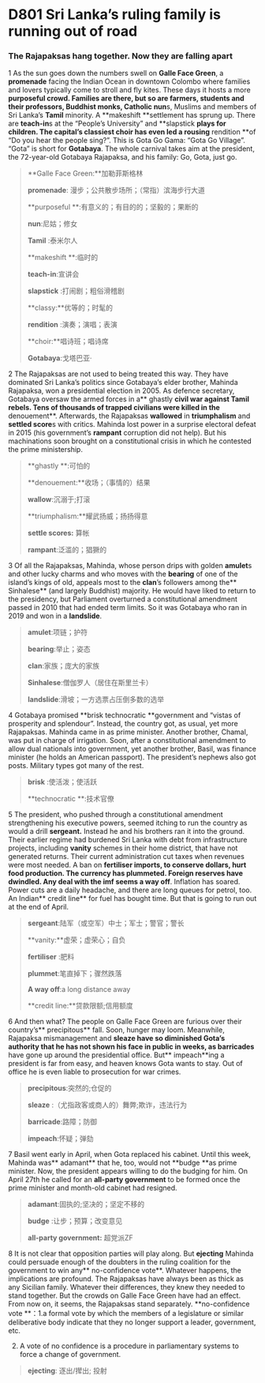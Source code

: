 # D801 Sri Lanka’s ruling family is running out of road
### **The Rajapaksas hang together. Now they are falling apart**
1 As the sun goes down the numbers swell on **Galle Face Green**, a **promenade** facing the Indian Ocean in downtown Colombo where families and lovers typically come to stroll and fly kites. These days it hosts a more **purposeful **crowd. Families are there, but so are farmers, students and their professors, Buddhist monks, Catholic** nun**s, Muslims and members of Sri Lanka’s **Tamil** minority. A **makeshift **settlement has sprung up. There are **teach-in**s at the “People’s University” and **slapstick **plays for children. The capital’s **classiest choir** has even led a rousing** rendition **of “Do you hear the people sing?”. This is Gota Go Gama: “Gota Go Village”. “Gota” is short for **Gotabaya**. The whole carnival takes aim at the president, the 72-year-old Gotabaya Rajapaksa, and his family: Go, Gota, just go.

> **Galle Face Green:**加勒菲斯格林
 > 
> **promenade**: 漫步；公共散步场所；（常指）滨海步行大道
 > 
> **purposeful **:有意义的；有目的的；坚毅的；果断的
 > 
> **nun**:尼姑；修女
 > 
> **Tamil** :泰米尔人
 > 
> **makeshift **:临时的
 > 
> **teach-in**:宣讲会
 > 
> **slapstick** :打闹剧；粗俗滑稽剧
 > 
> **classy:**优等的；时髦的
 > 
> **rendition** :演奏；演唱；表演
 > 
> **choir:**唱诗班；唱诗席
 > 
> **Gotabaya**:戈塔巴亚·
 > 

2 The Rajapaksas are not used to being treated this way. They have dominated Sri Lanka’s politics since Gotabaya’s elder brother, Mahinda Rajapaksa, won a presidential election in 2005. As defence secretary, Gotabaya oversaw the armed forces in a** ghastly **civil war against Tamil rebels. Tens of thousands of trapped civilians were killed in the** denouement**. Afterwards, the Rajapaksas **wallowed** in **triumphalism** and **settled score**s with critics. Mahinda lost power in a surprise electoral defeat in 2015 (his government’s **rampant** corruption did not help). But his machinations soon brought on a constitutional crisis in which he contested the prime ministership.

> **ghastly **:可怕的
 > 
> **denouement:**收场；（事情的）结果
 > 
> **wallow**:沉溺于;打滚
 > 
> **triumphalism:**耀武扬威；扬扬得意
 > 
> **settle scores:** 算帐
 > 
> **rampant**:泛滥的；猖獗的
 > 

3 Of all the Rajapaksas, Mahinda, whose person drips with golden **amulet**s and other lucky charms and who moves with the **bearing** of one of the island’s kings of old, appeals most to the **clan**’s followers among the** Sinhalese** (and largely Buddhist) majority. He would have liked to return to the presidency, but Parliament overturned a constitutional amendment passed in 2010 that had ended term limits. So it was Gotabaya who ran in 2019 and won in a **landslide**.

> **amulet**:项链；护符
 > 
> **bearing**:举止；姿态
 > 
> **clan**:家族；庞大的家族
 > 
> **Sinhalese**:僧伽罗人（居住在斯里兰卡）
 > 
> **landslide**:滑坡；一方选票占压倒多数的选举
 > 

4 Gotabaya promised **brisk technocratic **government and “vistas of prosperity and splendour”. Instead, the country got, as usual, yet more Rajapaksas. Mahinda came in as prime minister. Another brother, Chamal, was put in charge of irrigation. Soon, after a constitutional amendment to allow dual nationals into government, yet another brother, Basil, was finance minister (he holds an American passport). The president’s nephews also got posts. Military types got many of the rest.

> **brisk** :使活泼；使活跃
 > 
> **technocratic **:技术官僚
 > 

5 The president, who pushed through a constitutional amendment strengthening his executive powers, seemed itching to run the country as would a drill **sergeant.** Instead he and his brothers ran it into the ground. Their earlier regime had burdened Sri Lanka with debt from infrastructure projects, including **vanity** schemes in their home district, that have not generated returns. Their current administration cut taxes when revenues were most needed. A ban on **fertiliser **imports, to conserve dollars, hurt food production. The currency has **plummeted**. Foreign reserves have dwindled. Any deal with the imf seems** a way off**. Inflation has soared. Power cuts are a daily headache, and there are long queues for petrol, too. An Indian** credit line** for fuel has bought time. But that is going to run out at the end of April.

> **sergeant**:陆军（或空军）中士；军士；警官；警长
 > 
> **vanity:**虚荣；虚荣心；自负
 > 
> **fertiliser** :肥料
 > 
> **plummet**:笔直掉下；骤然跌落
 > 
> **A way off**:a long distance away
 > 
> **credit line:**贷款限额;信用额度
 > 

6 And then what? The people on Galle Face Green are furious over their country’s** precipitous** fall. Soon, hunger may loom. Meanwhile, Rajapaksa mismanagement and **sleaze **have so diminished Gota’s authority that he has not shown his face in public in weeks, as** barricades** have gone up around the presidential office. But** impeach**ing a president is far from easy, and heaven knows Gota wants to stay. Out of office he is even liable to prosecution for war crimes.

> **precipitous**:突然的;仓促的
 > 
> **sleaze** :（尤指政客或商人的）舞弊;欺诈，违法行为
 > 
> **barricade**:路障；防御
 > 
> **impeach**:怀疑；弹劾
 > 

7 Basil went early in April, when Gota replaced his cabinet. Until this week, Mahinda was** adamant** that he, too, would not **budge **as prime minister. Now, the president appears willing to do the budging for him. On April 27th he called for an **all-party government** to be formed once the prime minister and month-old cabinet had resigned.

> **adamant**:固执的;坚决的；坚定不移的
 > 
> **budge** :让步；预算；改变意见
 > 
> **all-party government:** 超党派ZF
 > 

8 It is not clear that opposition parties will play along. But **ejecting** Mahinda could persuade enough of the doubters in the ruling coalition for the government to win any** no-confidence vote**. Whatever happens, the implications are profound. The Rajapaksas have always been as thick as any Sicilian family. Whatever their differences, they knew they needed to stand together. But the crowds on Galle Face Green have had an effect. From now on, it seems, the Rajapaksas stand separately.
**no-confidence vote **：1.a formal vote by which the members of a legislature or similar deliberative body indicate that they no longer support a leader, government, etc.

2. A vote of no confidence is a procedure in parliamentary systems to force a change of government.

> **ejecting**: 逐出/撵出; 投射
 > 

